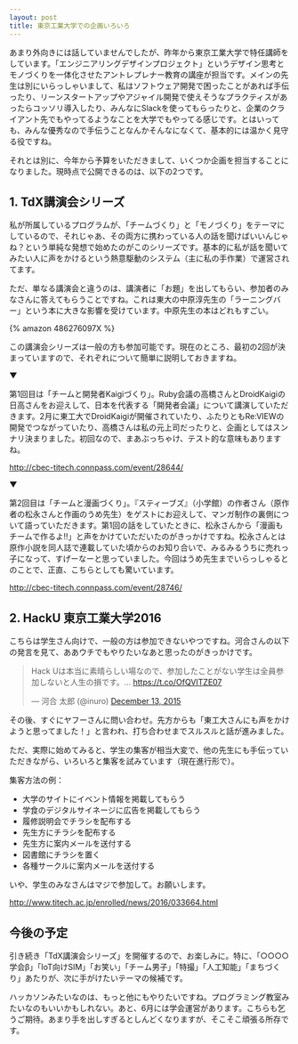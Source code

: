 ```yaml
---
layout: post
title: 東京工業大学での企画いろいろ
---
```


あまり外向きには話していませんでしたが、昨年から東京工業大学で特任講師をしています。「エンジニアリングデザインプロジェクト」というデザイン思考とモノづくりを一体化させたアントレプレナー教育の講座が担当です。メインの先生は別にいらっしゃいまして、私はソフトウェア開発で困ったことがあれば手伝ったり、リーンスタートアップやアジャイル開発で使えそうなプラクティスがあったらコッソリ導入したり、みんなにSlackを使ってもらったりと、企業のクライアント先でもやってるようなことを大学でもやってる感じです。とはいっても、みんな優秀なので手伝うことなんかそんなになくて、基本的には温かく見守る役ですね。

それとは別に、今年から予算をいただきまして、いくつか企画を担当することになりました。現時点で公開できるのは、以下の2つです。

## 1. TdX講演会シリーズ

私が所属しているプログラムが、「チームづくり」と「モノづくり」をテーマにしているので、それじゃあ、その両方に携わっている人の話を聞けばいいんじゃね？という単純な発想で始めたのがこのシリーズです。基本的に私が話を聞いてみたい人に声をかけるという熱意駆動のシステム（主に私の手作業）で運営されてます。

ただ、単なる講演会と違うのは、講演者に「お題」を出してもらい、参加者のみなさんに答えてもらうことですね。これは東大の中原淳先生の「ラーニングバー」という本に大きな影響を受けています。中原先生の本はどれもすごい。

{% amazon 486276097X %}

この講演会シリーズは一般の方も参加可能です。現在のところ、最初の2回が決まっていますので、それぞれについて簡単に説明しておきますね。

▼

第1回目は「チームと開発者Kaigiづくり」。Ruby会議の高橋さんとDroidKaigiの日高さんをお迎えして、日本を代表する「開発者会議」について講演していただきます。2月に東工大でDroidKaigiが開催されていたり、ふたりともRe:VIEWの開発でつながっていたり、高橋さんは私の元上司だったりと、企画としてはスンナリ決まりました。初回なので、まあぶっちゃけ、テスト的な意味もありますね。

http://cbec-titech.connpass.com/event/28644/

▼

第2回目は「チームと漫画づくり」。『スティーブズ』（小学館）の作者さん（原作者の松永さんと作画のうめ先生）をゲストにお迎えして、マンガ制作の裏側について語っていただきます。第1回の話をしていたときに、松永さんから「漫画もチームで作るよ!!」と声をかけていただいたのがきっかけですね。松永さんとは原作小説を同人誌で連載していた頃からのお知り合いで、みるみるうちに売れっ子になって、すげーなーと思っていました。今回はうめ先生までいらっしゃるとのことで、正直、こちらとしても驚いています。

http://cbec-titech.connpass.com/event/28746/

## 2. HackU 東京工業大学2016

こちらは学生さん向けで、一般の方は参加できないやつですね。河合さんの以下の発言を見て、ああウチでもやりたいなあと思ったのがきっかけです。

<blockquote class="twitter-tweet" data-lang="en"><p lang="ja" dir="ltr">Hack Uは本当に素晴らしい場なので、参加したことがない学生は全員参加しないと人生の損です。... <a href="https://t.co/OfQVITZE07">https://t.co/OfQVITZE07</a></p>&mdash; 河合 太郎 (@inuro) <a href="https://twitter.com/inuro/status/675921591033716737">December 13, 2015</a></blockquote>
<script async src="//platform.twitter.com/widgets.js" charset="utf-8"></script>

その後、すぐにヤフーさんに問い合わせ。先方からも「東工大さんにも声をかけようと思ってました！」と言われ、打ち合わせまでスルスルと話が進みました。

ただ、実際に始めてみると、学生の集客が相当大変で、他の先生にも手伝っていただきながら、いろいろと集客を試みています（現在進行形で）。

集客方法の例：

* 大学のサイトにイベント情報を掲載してもらう
* 学食のデジタルサイネージに広告を掲載してもらう
* 履修説明会でチラシを配布する
* 先生方にチラシを配布する
* 先生方に案内メールを送付する
* 図書館にチラシを置く
* 各種サークルに案内メールを送付する

いや、学生のみなさんはマジで参加して。お願いします。

http://www.titech.ac.jp/enrolled/news/2016/033664.html

## 今後の予定

引き続き「TdX講演会シリーズ」を開催するので、お楽しみに。特に、「○○○○学会β」「IoT向けSIM」「お笑い」「チーム男子」「特撮」「人工知能」「まちづくり」あたりが、次に手がけたいテーマの候補です。

ハッカソンみたいなのは、もっと他にもやりたいですね。プログラミング教室みたいなのもいいかもしれない。あと、6月には学会運営があります。こちらも乞うご期待。あまり手を出しすぎるとしんどくなりますが、そこそこ頑張る所存です。

